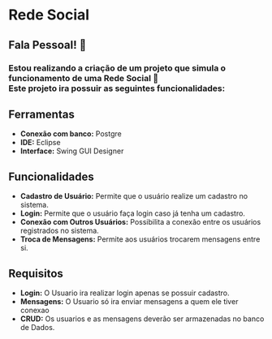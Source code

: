 # Rede Social
## Fala Pessoal! 👋
### Estou realizando a criação de um projeto que simula o funcionamento de uma Rede Social 🍃<br/> Este projeto ira possuir as seguintes funcionalidades: <br/> 

## Ferramentas

- **Conexão com banco:** Postgre
- **IDE:** Eclipse
- **Interface:** Swing GUI Designer

## Funcionalidades

- **Cadastro de Usuário:** Permite que o usuário realize um cadastro no sistema.
- **Login:** Permite que o usuário faça login caso já tenha um cadastro.
- **Conexão com Outros Usuários:** Possibilita a conexão entre os usuários registrados no sistema.
- **Troca de Mensagens:** Permite aos usuários trocarem mensagens entre si.

## Requisitos

- **Login:** O Usuario ira realizar login apenas se possuir cadastro.
- **Mensagens:** O Usuario só ira enviar mensagens a quem ele tiver conexao
- **CRUD:** Os usuarios e as mensagens deverão ser armazenadas no banco de Dados.






